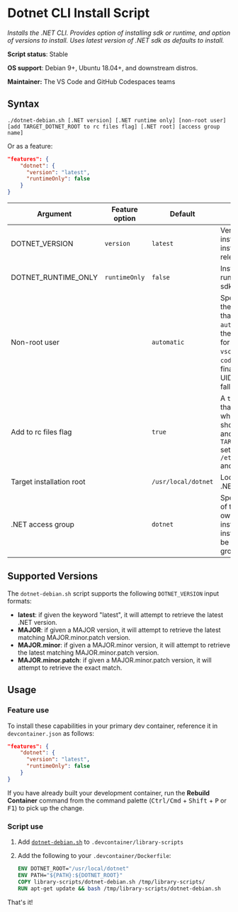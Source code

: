 # Dotnet CLI Install Script

*Installs the .NET CLI. Provides option of installing sdk or runtime, and option of versions to install. Uses latest version of .NET sdk as defaults to install.*

**Script status**: Stable

**OS support**: Debian 9+, Ubuntu 18.04+, and downstream distros.

**Maintainer:** The VS Code and GitHub Codespaces teams

## Syntax

```text
./dotnet-debian.sh [.NET version] [.NET runtime only] [non-root user] [add TARGET_DOTNET_ROOT to rc files flag] [.NET root] [access group name]
```

Or as a feature:

```json
"features": {
    "dotnet": {
      "version": "latest",
      "runtimeOnly": false
    }
}
```

|Argument|Feature option|Default|Description|
|--------|--------------|-------|-----------|
|DOTNET_VERSION| `version` | `latest`| Version of .NET to install. Use `latest` to install the latest released version. |
|DOTNET_RUNTIME_ONLY| `runtimeOnly` | `false` | Install just the .NET runtime if true, and sdk if false. |
|Non-root user| | `automatic`| Specifies a user in the container other than root. A value of `automatic` will cause the script to check for a user called `vscode`, then `node`, `codespace`, and finally a user with a UID of `1000` before falling back to `root`. |
| Add to rc files flag | | `true` | A `true`/`false` flag that indicates whether the `PATH` should be updated and `TARGET_INSTALL_PATH` set via `/etc/bash.bashrc` and `/etc/zsh/zshrc`. |
|Target installation root| | `/usr/local/dotnet`| Location to install .NET. |
|.NET access group| |`dotnet`| Specifies the name of the group that will own the .NET installation. The installing user will be added to that group automatically.|

## Supported Versions

The `dotnet-debian.sh` script supports the following `DOTNET_VERSION` input formats:

- **latest**: if given the keyword "latest", it will attempt to retrieve the latest .NET version.
- **MAJOR**: if given a MAJOR version, it will attempt to retrieve the latest matching MAJOR.minor.patch version.
- **MAJOR.minor**: if given a MAJOR.minor version, it will attempt to retrieve the latest matching MAJOR.minor.patch version.
- **MAJOR.minor.patch**: if given a MAJOR.minor.patch version, it will attempt to retrieve the exact match.

## Usage

### Feature use

To install these capabilities in your primary dev container, reference it in `devcontainer.json` as follows:

```json
"features": {
    "dotnet": {
      "version": "latest",
      "runtimeOnly": false
    }
}
```

If you have already built your development container, run the **Rebuild Container** command from the command palette (<kbd>Ctrl/Cmd</kbd> + <kbd>Shift</kbd> + <kbd>P</kbd> or <kbd>F1</kbd>) to pick up the change.

### Script use

1. Add [`dotnet-debian.sh`](../dotnet-debian.sh) to `.devcontainer/library-scripts`

2. Add the following to your `.devcontainer/Dockerfile`:

    ```Dockerfile
    ENV DOTNET_ROOT="/usr/local/dotnet"
    ENV PATH="${PATH}:${DOTNET_ROOT}"
    COPY library-scripts/dotnet-debian.sh /tmp/library-scripts/
    RUN apt-get update && bash /tmp/library-scripts/dotnet-debian.sh
    ```

That's it!
